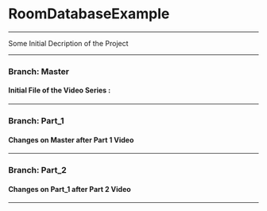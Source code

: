# RoomDatabaseExample
___
Some Initial Decription of the Project
___
### Branch: Master
#### Initial File of the Video Series :
___

### Branch: Part_1
#### Changes on Master after Part 1 Video
___

### Branch: Part_2
#### Changes on Part_1 after Part 2 Video
___
